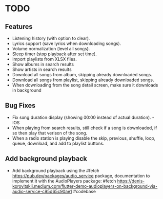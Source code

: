 # TODO

## Features
- Listening history (with option to clear).
- Lyrics support (save lyrics when downloading songs).
- Volume normalization (level all songs).
- Sleep timer (stop playback after set time).
- Import playlists from XLSX files.
- Show albums in search results
- Show artists in search results
- Download all songs from album, skipping already downloaded songs.
- Download all songs from playlist, skipping already downloaded songs.
- When downloading from the song detail screen, make sure it downloads in background

## Bug Fixes
- Fix song duration display (showing 00:00 instead of actual duration). - IOS
- When playing from search results, still check if a song is downloaded, if so then play that verison of the song.
- When a radio station is playing disable the skip, previous, shuffle, loop, queue, download, and add to playlist buttons.

## Add background playback
- Add background playback using the #fetch https://pub.dev/packages/audio_service package, documentation to implement it with the AudioPlayers package: #fetch https://denis-korovitskii.medium.com/flutter-demo-audioplayers-on-background-via-audio-service-c95d65c90ae1 #codebase